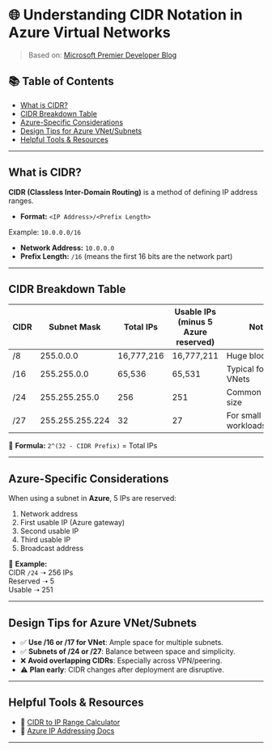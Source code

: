 # 🌐 Understanding CIDR Notation in Azure Virtual Networks

> Based on: [Microsoft Premier Developer Blog](https://devblogs.microsoft.com/premier-developer/understanding-cidr-notation-when-designing-azure-virtual-networks-and-subnets/)

## 📚 Table of Contents
- [What is CIDR?](#what-is-cidr)
- [CIDR Breakdown Table](#cidr-breakdown-table)
- [Azure-Specific Considerations](#azure-specific-considerations)
- [Design Tips for Azure VNet/Subnets](#design-tips-for-azure-vnetsubnets)
- [Helpful Tools & Resources](#helpful-tools--resources)

---

## What is CIDR?

**CIDR (Classless Inter-Domain Routing)** is a method of defining IP address ranges.

- **Format:**
`<IP Address>/<Prefix Length>`

Example: `10.0.0.0/16`

- **Network Address:** `10.0.0.0`
- **Prefix Length:** `/16` (means the first 16 bits are the network part)

---

## CIDR Breakdown Table

| CIDR  | Subnet Mask         | Total IPs     | Usable IPs (minus 5 Azure reserved) | Notes                        |
|-------|----------------------|---------------|--------------------------------------|------------------------------|
| /8    | 255.0.0.0            | 16,777,216    | 16,777,211                           | Huge block                   |
| /16   | 255.255.0.0          | 65,536        | 65,531                               | Typical for Azure VNets      |
| /24   | 255.255.255.0        | 256           | 251                                  | Common subnet size           |
| /27   | 255.255.255.224      | 32            | 27                                   | For small workloads/testing  |

📌 **Formula:** `2^(32 - CIDR Prefix)` = Total IPs

---

## Azure-Specific Considerations

When using a subnet in **Azure**, 5 IPs are reserved:

1. Network address
2. First usable IP (Azure gateway)
3. Second usable IP
4. Third usable IP
5. Broadcast address

🧾 **Example:**  
CIDR `/24` ➝ 256 IPs  
Reserved ➝ 5  
Usable ➝ 251

---

## Design Tips for Azure VNet/Subnets

- ✅ **Use /16 or /17 for VNet**: Ample space for multiple subnets.
- ✅ **Subnets of /24 or /27**: Balance between space and simplicity.
- ❌ **Avoid overlapping CIDRs**: Especially across VPN/peering.
- ⚠️ **Plan early**: CIDR changes after deployment are disruptive.

---

## Helpful Tools & Resources

- 🔧 [CIDR to IP Range Calculator](https://www.ipaddressguide.com/cidr)
- 📘 [Azure IP Addressing Docs](https://learn.microsoft.com/en-us/azure/virtual-network/ip-services/)

---
